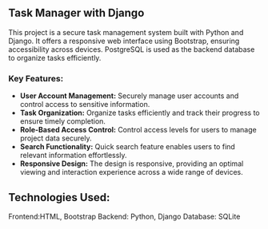 
## Task Manager with Django
This project is a secure task management system built with Python and Django.
It offers a responsive web interface using Bootstrap, ensuring accessibility across devices.
PostgreSQL is used as the backend database to organize tasks efficiently.

### Key Features:
- **User Account Management:** Securely manage user accounts and control access to sensitive information.
- **Task Organization:** Organize tasks efficiently and track their progress to ensure timely completion.
- **Role-Based Access Control:** Control access levels for users to manage project data securely.
- **Search Functionality:** Quick search feature enables users to find relevant information effortlessly.
- **Responsive Design:** The design is responsive, providing an optimal viewing and interaction experience across a wide range of devices.
## Technologies Used:
Frontend:HTML, Bootstrap
Backend: Python, Django
Database: SQLite

